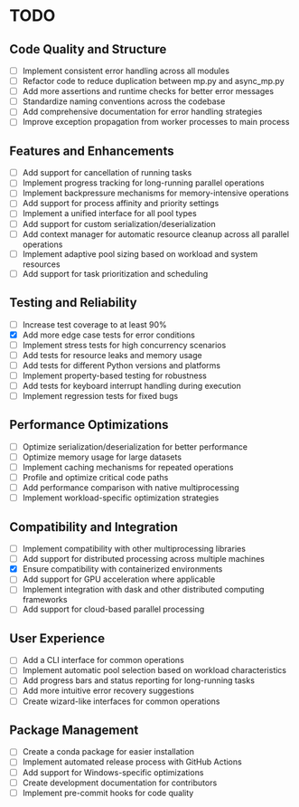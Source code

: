 # TODO

## Code Quality and Structure

- [ ] Implement consistent error handling across all modules
- [ ] Refactor code to reduce duplication between mp.py and async_mp.py
- [ ] Add more assertions and runtime checks for better error messages
- [ ] Standardize naming conventions across the codebase
- [ ] Add comprehensive documentation for error handling strategies
- [ ] Improve exception propagation from worker processes to main process

## Features and Enhancements

- [ ] Add support for cancellation of running tasks
- [ ] Implement progress tracking for long-running parallel operations
- [ ] Implement backpressure mechanisms for memory-intensive operations
- [ ] Add support for process affinity and priority settings
- [ ] Implement a unified interface for all pool types
- [ ] Add support for custom serialization/deserialization
- [ ] Add context manager for automatic resource cleanup across all parallel operations
- [ ] Implement adaptive pool sizing based on workload and system resources
- [ ] Add support for task prioritization and scheduling

## Testing and Reliability

- [ ] Increase test coverage to at least 90%
- [x] Add more edge case tests for error conditions
- [ ] Implement stress tests for high concurrency scenarios
- [ ] Add tests for resource leaks and memory usage
- [ ] Add tests for different Python versions and platforms
- [ ] Implement property-based testing for robustness
- [ ] Add tests for keyboard interrupt handling during execution
- [ ] Implement regression tests for fixed bugs

## Performance Optimizations

- [ ] Optimize serialization/deserialization for better performance
- [ ] Optimize memory usage for large datasets
- [ ] Implement caching mechanisms for repeated operations
- [ ] Profile and optimize critical code paths
- [ ] Add performance comparison with native multiprocessing
- [ ] Implement workload-specific optimization strategies

## Compatibility and Integration

- [ ] Implement compatibility with other multiprocessing libraries
- [ ] Add support for distributed processing across multiple machines
- [x] Ensure compatibility with containerized environments
- [ ] Add support for GPU acceleration where applicable
- [ ] Implement integration with dask and other distributed computing frameworks
- [ ] Add support for cloud-based parallel processing

## User Experience

- [ ] Add a CLI interface for common operations
- [ ] Implement automatic pool selection based on workload characteristics
- [ ] Add progress bars and status reporting for long-running tasks
- [ ] Add more intuitive error recovery suggestions
- [ ] Create wizard-like interfaces for common operations

## Package Management

- [ ] Create a conda package for easier installation
- [ ] Implement automated release process with GitHub Actions
- [ ] Add support for Windows-specific optimizations
- [ ] Create development documentation for contributors
- [ ] Implement pre-commit hooks for code quality
